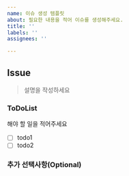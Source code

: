 ```yaml
---
name: 이슈 생성 템플릿
about: 필요한 내용을 적어 이슈를 생성해주세요.
title: ''
labels: ''
assignees: ''

---
```


## Issue
> 설명을 작성하세요
 
### ToDoList
해야 할 일을 적어주세요

- [ ] todo1
- [ ] todo2

### 추가 선택사항(Optional)

>
